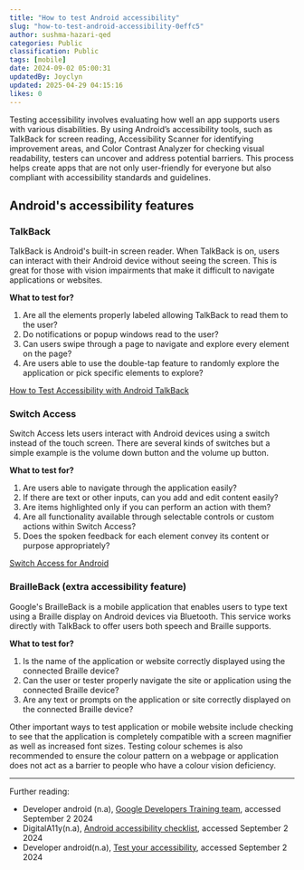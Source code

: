 ```yaml
---
title: "How to test Android accessibility"
slug: "how-to-test-android-accessibility-0effc5"
author: sushma-hazari-qed
categories: Public
classification: Public
tags: [mobile]
date: 2024-09-02 05:00:31 
updatedBy: Joyclyn
updated: 2025-04-29 04:15:16 
likes: 0
---
```


Testing accessibility involves evaluating how well an app supports users with various disabilities. By using Android’s accessibility tools, such as TalkBack for screen reading, Accessibility Scanner for identifying improvement areas, and Color Contrast Analyzer for checking visual readability, testers can uncover and address potential barriers. This process helps create apps that are not only user-friendly for everyone but also compliant with accessibility standards and guidelines.

## Android's accessibility features
### TalkBack

TalkBack is Android's built-in screen reader. When TalkBack is on, users can interact with their Android device without seeing the screen. This is great for those with vision impairments that make it difficult to navigate applications or websites.

**What to test for?**

1. Are all the elements properly labeled allowing TalkBack to read them to the user?
2. Do notifications or popup windows read to the user?
3. Can users swipe through a page to navigate and explore every element on the page?
4. Are users able to use the double-tap feature to randomly explore the application or pick specific elements to explore?

[How to Test Accessibility with Android TalkBack](https://accessibility.huit.harvard.edu/test-android-talkback)

### Switch Access

Switch Access lets users interact with Android devices using a switch instead of the touch screen. There are several kinds of switches but a simple example is the volume down button and the volume up button.

**What to test for?**

1. Are users able to navigate through the application easily?
2.  If there are text or other inputs, can you add and edit content easily?
3. Are items highlighted only if you can perform an action with them?
4. Are all functionality available through selectable controls or custom actions within Switch Access?
5. Does the spoken feedback for each element convey its content or purpose appropriately?

[Switch Access for Android](https://appt.org/en/docs/android/features/switch-access)

### BrailleBack (extra accessibility feature)

Google's BrailleBack is a mobile application that enables users to type text using a Braille display on Android devices via Bluetooth. This service works directly with TalkBack to offer users both speech and Braille supports.

**What to test for?**

1. Is the name of the application or website correctly displayed using the connected Braille device?
2. Can the user or tester properly navigate the site or application using the connected Braille device?
3. Are any text or prompts on the application or site correctly displayed on the connected Braille device?

Other important ways to test application or mobile website include checking to see that the application is completely compatible with a screen magnifier as well as increased font sizes. Testing colour schemes is also recommended to ensure the colour pattern on a webpage or application does not act as a barrier to people who have a colour vision deficiency. 

***
Further reading:
* Developer android (n.a), [ Google Developers Training team](https://developer.android.com/codelabs/basic-android-kotlin-compose-test-accessibility#0), accessed September 2 2024
* DigitalA11y(n.a), [Android accessibility checklist]( https://www.digitala11y.com/android-accessibility-testing-checklist/), accessed September 2 2024
* Developer android(n.a), [Test your accessibility](https://developer.android.com/guide/topics/ui/accessibility/testing), accessed September 2 2024
